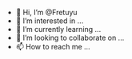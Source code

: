 - 👋 Hi, I’m @Fretuyu
- 👀 I’m interested in ...
- 🌱 I’m currently learning ...
- 💞️ I’m looking to collaborate on ...
- 📫 How to reach me ...

<!---
Fretuyu/Fretuyu is a ✨ special ✨ repository because its `README.md` (this file) appears on your GitHub profile.
You can click the Preview link to take a look at your changes.
--->
